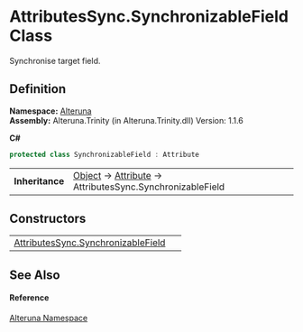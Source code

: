 # AttributesSync.SynchronizableField Class


Synchronise target field.



## Definition
**Namespace:** <a href="N_Alteruna">Alteruna</a>  
**Assembly:** Alteruna.Trinity (in Alteruna.Trinity.dll) Version: 1.1.6

**C#**
``` C#
protected class SynchronizableField : Attribute
```

<table><tr><td><strong>Inheritance</strong></td><td><a href="https://learn.microsoft.com/dotnet/api/system.object" target="_blank" rel="noopener noreferrer">Object</a>  →  <a href="https://learn.microsoft.com/dotnet/api/system.attribute" target="_blank" rel="noopener noreferrer">Attribute</a>  →  AttributesSync.SynchronizableField</td></tr>
</table>



## Constructors
<table>
<tr>
<td><a href="M_Alteruna_AttributesSync_SynchronizableField__ctor">AttributesSync.SynchronizableField</a></td>
<td> </td></tr>
</table>

## See Also


#### Reference
<a href="N_Alteruna">Alteruna Namespace</a>  
